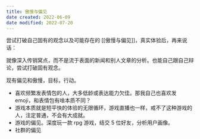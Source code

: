 ```yaml
---
title: 傲慢与偏见
date created: 2022-06-09
date modified: 2022-07-20
---
```


尝试打破自己固有的观念以及可能存在的 [[傲慢与偏见]]，真实体验后，再来说话：

就像深入传销窝点，而不是流于表面的新闻和别人文章的分析。也能自己跟自己辩论，尝试打破固有观念。

现有偏见和傲慢，目标，行动。

- 喜欢频繁发表情包的人，大多低龄或表达能力欠佳。那我自己也喜欢发 emoji，和表情包有啥本质不同？
- 游戏本质就是短平快的体验的无限循环，游戏直播也一样，戒不了这种游戏的人，注定普通，不会有大成就。
- 游戏的偏见。深度玩一款 rpg 游戏，结交 5 位好友，分析用户画像。
- 社群的偏见
